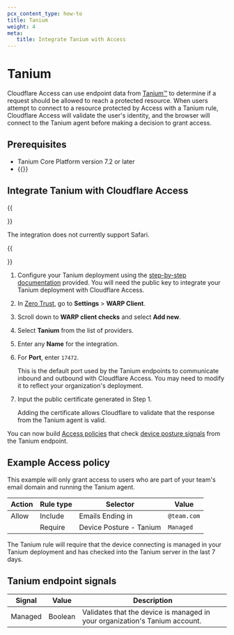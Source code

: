 ```yaml
---
pcx_content_type: how-to
title: Tanium
weight: 4
meta:
   title: Integrate Tanium with Access
---
```


# Tanium

Cloudflare Access can use endpoint data from [Tanium™](https://www.tanium.com/) to determine if a request should be allowed to reach a protected resource. When users attempt to connect to a resource protected by Access with a Tanium rule, Cloudflare Access will validate the user's identity, and the browser will connect to the Tanium agent before making a decision to grant access.

## Prerequisites

- Tanium Core Platform version 7.2 or later
- {{<render file="posture/_prereqs-warp-is-deployed.md" withParameters="[Access integrations](/cloudflare-one/identity/devices/access-integrations/)">}}

## Integrate Tanium with Cloudflare Access

{{<Aside>}}

The integration does not currently support Safari.

{{</Aside>}}

1. Configure your Tanium deployment using the [step-by-step documentation](https://docs.tanium.com/endpoint_identity/endpoint_identity/userguide.html) provided. You will need the public key to integrate your Tanium deployment with Cloudflare Access.

2. In [Zero Trust](https://one.dash.cloudflare.com), go to **Settings** > **WARP Client**.

3. Scroll down to **WARP client checks** and select **Add new**.

4. Select **Tanium** from the list of providers.

5. Enter any **Name** for the integration.

6. For **Port**, enter `17472`.

   This is the default port used by the Tanium endpoints to communicate inbound and outbound with Cloudflare Access. You may need to modify it to reflect your organization's deployment.

7. Input the public certificate generated in Step 1.

   Adding the certificate allows Cloudflare to validate that the response from the Tanium agent is valid.

You can now build [Access policies](/cloudflare-one/policies/access/) that check [device posture signals](#tanium-endpoint-signals) from the Tanium endpoint.

## Example Access policy

This example will only grant access to users who are part of your team's email domain and running the Tanium agent.

| Action | Rule type | Selector                | Value       |
| ------ | --------- | ----------------------- | ----------- |
| Allow  | Include   | Emails Ending in        | `@team.com` |
|        | Require   | Device Posture - Tanium | `Managed`   |

The Tanium rule will require that the device connecting is managed in your Tanium deployment and has checked into the Tanium server in the last 7 days.

## Tanium endpoint signals

| Signal  | Value   | Description                                                                 |
| ------- | ------- | --------------------------------------------------------------------------- |
| Managed | Boolean | Validates that the device is managed in your organization's Tanium account. |
